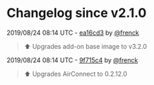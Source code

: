 # Changelog since v2.1.0

2019/08/24 08:14 UTC - [ea16cd3](https://github.com/hassio-addons/addon-airsonos/commit/ea16cd3ff2503df5183bb7ee40594e87c6a926f9) by [@frenck](https://github.com/frenck)
> :arrow_up: Upgrades add-on base image to v3.2.0 

2019/08/24 08:14 UTC - [9f715c4](https://github.com/hassio-addons/addon-airsonos/commit/9f715c40feb1aa26cae8a08441e68991adbc8d6f) by [@frenck](https://github.com/frenck)
> :arrow_up: Upgrades AirConnect to 0.2.12.0 

